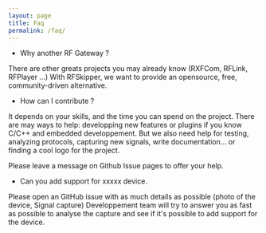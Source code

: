```yaml
---
layout: page
title: Faq
permalink: /faq/
---
```



  * Why another RF Gateway ? 

There are other greats projects you may already know (RXFCom, RFLink, RFPlayer ...) 
With RFSkipper, we want to provide an opensource, free, community-driven alternative.


  * How can I contribute ?

It depends on your skills, and the time you can spend on the project.
There are may ways to help: developping new features or plugins if you know C/C++ and 
embedded developpement. But we also need help for testing, analyzing protocols, capturing
new signals, write documentation... or finding a cool logo for the project. 


Please leave a message on Github Issue pages to offer your help. 


  * Can you add support for xxxxx device. 

Please open an GitHub issue with as much details as possible (photo of the device, Signal capture)
Developpement team will try to answer you as fast as possible to analyse the capture and see if
it's possible to add support for the device. 


 




